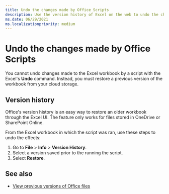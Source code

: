 ```yaml
---
title: Undo the changes made by Office Scripts
description: Use the version history of Excel on the web to undo the changes made by running a script.
ms.date: 06/29/2021
ms.localizationpriority: medium
---
```


# Undo the changes made by Office Scripts

You cannot undo changes made to the Excel workbook by a script with the Excel's **Undo** command. Instead, you must restore a previous version of the workbook from your cloud storage.

## Version history

Office's version history is an easy way to restore an older workbook through the Excel UI. The feature only works for files stored in OneDrive or SharePoint Online.

From the Excel workbook in which the script was ran, use these steps to undo the effects:

1. Go to **File** > **Info** > **Version History**.
2. Select a version saved prior to the running the script.
3. Select **Restore**.

## See also

- [View previous versions of Office files](https://support.office.com/article/View-previous-versions-of-Office-files-5c1e076f-a9c9-41b8-8ace-f77b9642e2c2#ID0EABBAAA=Web)
